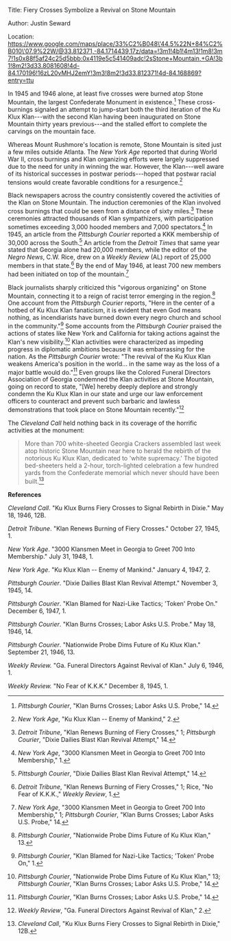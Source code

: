 Title: Fiery Crosses Symbolize a Revival on Stone Mountain

Author: Justin Seward

Location:
https://www.google.com/maps/place/33%C2%B048\'44.5%22N+84%C2%B010\'07.9%22W/@33.812371,-84.1714439,17z/data=!3m1!4b1!4m13!1m8!3m7!1s0x88f5af24c25d5bbb:0x4119e5c541409adc!2sStone+Mountain,+GA!3b1!8m2!3d33.8081608!4d-84.170196!16zL20vMHJ2emY!3m3!8m2!3d33.812371!4d-84.168869?entry=ttu

In 1945 and 1946 alone, at least five crosses were burned atop Stone
Mountain, the largest Confederate Monument in existence.[^1] These
cross-burnings signaled an attempt to jump-start both the third
iteration of the Ku Klux Klan---with the second Klan having been
inaugurated on Stone Mountain thirty years previous---and the stalled
effort to complete the carvings on the mountain face.

Whereas Mount Rushmore's location is remote, Stone Mountain is sited
just a few miles outside Atlanta. The *New York Age* reported that
during World War II, cross burnings and Klan organizing efforts were
largely suppressed due to the need for unity in winning the war.
However, the Klan---well aware of its historical successes in postwar
periods---hoped that postwar racial tensions would create favorable
conditions for a resurgence.[^2]

Black newspapers across the country consistently covered the activities
of the Klan on Stone Mountain. The induction ceremonies of the Klan
involved cross burnings that could be seen from a distance of sixty
miles.[^3] These ceremonies attracted thousands of Klan sympathizers,
with participation sometimes exceeding 3,000 hooded members and 7,000
spectators.[^4] In 1945, an article from the *Pittsburgh Courier*
reported a KKK membership of 30,000 across the South.[^5] An article
from the *Detroit Times* that same year stated that Georgia alone had
20,000 members, while the editor of the *Negro News*, C.W. Rice, drew on
a *Weekly Review* (AL) report of 25,000 members in that state.[^6] By
the end of May 1946, at least 700 new members had been initiated on top
of the mountain.[^7]

Black journalists sharply criticized this "vigorous organizing" on Stone
Mountain, connecting it to a reign of racist terror emerging in the
region.[^8] One account from the *Pittsburgh Courier* reports, "Here in
the center of a hotbed of Ku Klux Klan fanaticism, it is evident that
even God means nothing, as incendiarists have burned down every negro
church and school in the community."[^9] Some accounts from the
*Pittsburgh Courier* praised the actions of states like New York and
California for taking actions against the Klan's new visibility.[^10]
Klan activities were characterized as impeding progress in diplomatic
ambitions because it was embarrassing for the nation. As the *Pittsburgh
Courier* wrote: "The revival of the Ku Klux Klan weakens America's
position in the world... in the same way as the loss of a major battle
would do."[^11] Even groups like the Colored Funeral Directors
Association of Georgia condemned the Klan activities at Stone Mountain,
going on record to state, "\[We\] hereby deeply deplore and strongly
condemn the Ku Klux Klan in our state and urge our law enforcement
officers to counteract and prevent such barbaric and lawless
demonstrations that took place on Stone Mountain recently."[^12]

The *Cleveland Call* held nothing back in its coverage of the horrific
activities at the monument:

> More than 700 white-sheeted Georgia Crackers assembled last week atop
> historic Stone Mountain near here to herald the rebirth of the
> notorious Ku Klux Klan, dedicated to 'white supremacy.' The bigoted
> bed-sheeters held a 2-hour, torch-lighted celebration a few hundred
> yards from the Confederate memorial which never should have been
> built.[^13]

**References**

*Cleveland Call*. "Ku Klux Burns Fiery Crosses to Signal Rebirth in
Dixie." May 18, 1946, 12B.

*Detroit Tribune*. "Klan Renews Burning of Fiery Crosses." October 27,
1945, 1.

*New York Age*. "3000 Klansmen Meet in Georgia to Greet 700 Into
Membership." July 31, 1948, 1.

*New York Age*. "Ku Klux Klan -- Enemy of Mankind." January 4, 1947, 2.

*Pittsburgh Courier*. "Dixie Dailies Blast Klan Revival Attempt."
November 3, 1945, 14.

*Pittsburgh Courier*. "Klan Blamed for Nazi-Like Tactics; 'Token' Probe
On." December 6, 1947, 1.

*Pittsburgh Courier*. "Klan Burns Crosses; Labor Asks U.S. Probe." May
18, 1946, 14.

*Pittsburgh Courier*. "Nationwide Probe Dims Future of Ku Klux Klan."
September 21, 1946, 13.

*Weekly Review.* "Ga. Funeral Directors Against Revival of Klan." July
6, 1946, 1.

*Weekly Review.* "No Fear of K.K.K." December 8, 1945, 1.

[^1]: *Pittsburgh Courier*, "Klan Burns Crosses; Labor Asks U.S. Probe,"
    14.

[^2]: *New York Age*, "Ku Klux Klan -- Enemy of Mankind," 2.

[^3]: *Detroit Tribune*, "Klan Renews Burning of Fiery Crosses," 1;
    *Pittsburgh Courier*, "Dixie Dailies Blast Klan Revival Attempt,"
    14.

[^4]: *New York Age*, "3000 Klansmen Meet in Georgia to Greet 700 Into
    Membership," 1.

[^5]: *Pittsburgh Courier*, "Dixie Dailies Blast Klan Revival Attempt,"
    14.

[^6]: *Detroit Tribune*, "Klan Renews Burning of Fiery Crosses," 1;
    Rice, "No Fear of K.K.K.," *Weekly Review*, 1.

[^7]: *New York Age*, "3000 Klansmen Meet in Georgia to Greet 700 Into
    Membership," 1; *Pittsburgh Courier*, "Klan Burns Crosses; Labor
    Asks U.S. Probe," 14.

[^8]: *Pittsburgh Courier*, "Nationwide Probe Dims Future of Ku Klux
    Klan," 13.

[^9]: *Pittsburgh Courier*, "Klan Blamed for Nazi-Like Tactics; 'Token'
    Probe On," 1.

[^10]: *Pittsburgh Courier*, "Nationwide Probe Dims Future of Ku Klux
    Klan," 13; *Pittsburgh Courier*, "Klan Burns Crosses; Labor Asks
    U.S. Probe," 14.

[^11]: *Pittsburgh Courier*, "Klan Burns Crosses; Labor Asks U.S.
    Probe," 14.

[^12]: *Weekly Review*, "Ga. Funeral Directors Against Revival of Klan,"
    2.

[^13]: *Cleveland Call*, "Ku Klux Burns Fiery Crosses to Signal Rebirth
    in Dixie," 12B.
